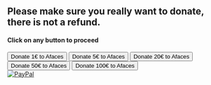 <script src="https://js.stripe.com/v3/"></script>

<script>
function redirectToCheckoutOne() {
    var stripe = Stripe('pk_test_51LP7WYGzzgXMTNqrdpY7OHCbvvlPqgtYEUZmBJw66X0j5ybqCkcbfXYJ5SfEMmeoCXxEq8Hok5WHl2rBzttayq9b00cV1h6dPP');
    
    document.getElementById("checkout").addEventListener("click", function() {
        stripe.redirectToCheckout({
                lineItems: [{
                    price: 'price_1LP7fRGzzgXMTNqrSvnLR3kO', // Replace with the ID of your price
                    quantity: 1,
                }, ],
                mode: 'payment',
                successUrl: 'https://afaces.tk/success',
                cancelUrl: 'https://afaces.tk/cancel',
            })
            .then(function(result) {
            });
        })
}

function redirectToCheckoutFive() {
    var stripe = Stripe('pk_test_51LP7WYGzzgXMTNqrdpY7OHCbvvlPqgtYEUZmBJw66X0j5ybqCkcbfXYJ5SfEMmeoCXxEq8Hok5WHl2rBzttayq9b00cV1h6dPP');
    
    document.getElementById("checkout").addEventListener("click", function() {
        stripe.redirectToCheckout({
                lineItems: [{
                    price: 'price_1LP7fRGzzgXMTNqrgNuAQoFn', // Replace with the ID of your price
                    quantity: 1,
                }, ],
                mode: 'payment',
                successUrl: 'https://afaces.tk/success',
                cancelUrl: 'https://afaces.tk/cancel',
            })
            .then(function(result) {
            });
        })
}

function redirectToCheckoutTwenty() {
    var stripe = Stripe('pk_test_51LP7WYGzzgXMTNqrdpY7OHCbvvlPqgtYEUZmBJw66X0j5ybqCkcbfXYJ5SfEMmeoCXxEq8Hok5WHl2rBzttayq9b00cV1h6dPP');
    
    document.getElementById("checkout").addEventListener("click", function() {
        stripe.redirectToCheckout({
                lineItems: [{
                    price: 'price_1LP7fQGzzgXMTNqrdiSr61hW', // Replace with the ID of your price
                    quantity: 1,
                }, ],
                mode: 'payment',
                successUrl: 'https://afaces.tk/success',
                cancelUrl: 'https://afaces.tk/cancel',
            })
            .then(function(result) {
            });
        })
}

function redirectToCheckoutFifty() {
    var stripe = Stripe('pk_test_51LP7WYGzzgXMTNqrdpY7OHCbvvlPqgtYEUZmBJw66X0j5ybqCkcbfXYJ5SfEMmeoCXxEq8Hok5WHl2rBzttayq9b00cV1h6dPP');
    
    document.getElementById("checkout").addEventListener("click", function() {
        stripe.redirectToCheckout({
                lineItems: [{
                    price: 'price_1LP7fRGzzgXMTNqrKyjp4Q5d', // Replace with the ID of your price
                    quantity: 1,
                }, ],
                mode: 'payment',
                successUrl: 'https://afaces.tk/success',
                cancelUrl: 'https://afaces.tk/cancel',
            })
            .then(function(result) {
            });
        })
}

function redirectToCheckoutOneHundred() {
    var stripe = Stripe('pk_test_51LP7WYGzzgXMTNqrdpY7OHCbvvlPqgtYEUZmBJw66X0j5ybqCkcbfXYJ5SfEMmeoCXxEq8Hok5WHl2rBzttayq9b00cV1h6dPP');
    
    document.getElementById("checkout").addEventListener("click", function() {
        stripe.redirectToCheckout({
                lineItems: [{
                    price: 'price_1LP7fRGzzgXMTNqr5dXiR0Zu', // Replace with the ID of your price
                    quantity: 1,
                }, ],
                mode: 'payment',
                successUrl: 'https://afaces.tk/success',
                cancelUrl: 'https://afaces.tk/cancel',
            })
            .then(function(result) {
            });
        })
}

</script>

## Please make sure you really want to donate, there is not a refund.
#### Click on any button to proceed

<div>
    <input type="button" id="checkout" onclick = "redirectToCheckoutOne()" value="Donate 1€ to Afaces">
    <input type="button" id="checkout" onclick = "redirectToCheckoutFive()" value="Donate 5€ to Afaces">
    <input type="button" id="checkout" onclick = "redirectToCheckoutTwenty()" value="Donate 20€ to Afaces">
    <input type="button" id="checkout" onclick = "redirectToCheckoutFifty()" value="Donate 50€ to Afaces">
    <input type="button" id="checkout" onclick = "redirectToCheckoutOneHundred()" value="Donate 100€ to Afaces">
</div>
<div>
    <a href="https://paypal.com/paypalme/axelcurros">
        <img border="0" alt="PayPal" src="https://upload.wikimedia.org/wikipedia/commons/b/b5/PayPal.svg">
    </a>
</div>